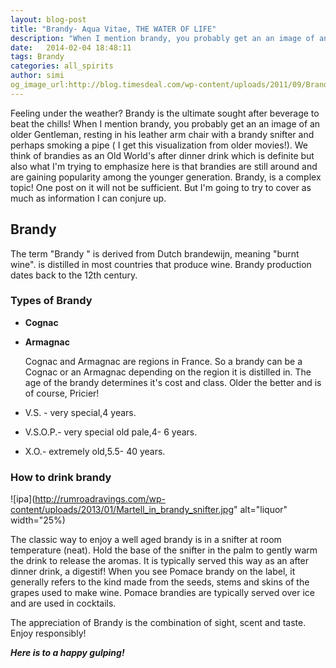```yaml
---
layout: blog-post
title: "Brandy- Aqua Vitae, THE WATER OF LIFE"
description: "When I mention brandy, you probably get an an image of an older Gentleman, resting in his leather arm chair with a brandy snifter."
date:   2014-02-04 18:48:11
tags: Brandy
categories: all_spirits
author: simi
og_image_url:http://blog.timesdeal.com/wp-content/uploads/2011/09/Brandy_Snifter.jpg
---
```


 Feeling under the weather? Brandy is the ultimate sought after beverage to beat the chills! When I mention brandy, you probably get an an image of an older Gentleman, resting in his leather arm chair with a brandy snifter and perhaps smoking a pipe ( I get this visualization from older movies!). We think of brandies as an Old World's after dinner drink which is definite but also what I'm trying to emphasize here is that brandies are still around and are gaining popularity among the younger generation. Brandy, is a complex topic! One post on it will not be sufficient. But I'm going to try to cover as much as information I can conjure up.

## Brandy

 The term "Brandy " is derived from Dutch brandewijn, meaning "burnt wine". is distilled in most countries that produce wine. Brandy production dates back to the 12th century. 

### Types of Brandy

* **Cognac**
* **Armagnac**

  Cognac and Armagnac are regions in France. So a brandy can be a Cognac or an Armagnac depending on the region it is distilled in. 
The age of the brandy determines it's cost and class. Older the better and is of course, Pricier! 

* V.S. - very special,4 years.
* V.S.O.P.- very special old pale,4- 6 years.
* X.O.- extremely old,5.5- 40 years.

### How to drink brandy 
![ipa](http://rumroadravings.com/wp-content/uploads/2013/01/Martell_in_brandy_snifter.jpg" alt="liquor" width="25%)

  The classic way to enjoy a well aged brandy is in a snifter at room temperature (neat). Hold the base of the snifter in the palm to gently warm the drink to release the aromas. It is typically served this way as an after dinner drink, a digestif!
 When you see Pomace brandy on the label, it generally refers to the kind made from the seeds, stems and skins of the grapes used to make wine. Pomace brandies are typically served over ice and are used in cocktails.

The appreciation of Brandy is the combination of sight, scent and taste. Enjoy responsibly!

***Here is to a happy gulping!***




